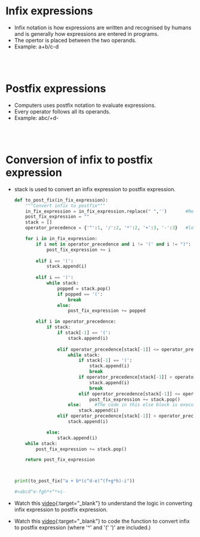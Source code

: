 # Infix expressions

* Infix notation is how expressions are written and recognised by humans and is generally how expressions are entered in programs.
* The opertor is placed between the two operands.
* Example: a+b/c-d

<br>
<br>

# Postfix expressions

* Computers uses postfix notation to evaluate expressions.
* Every operator follows all its operands.
* Example: abc/+d-

<br>
<br>

# Conversion of infix to postfix expression

* stack is used to convert an infix expression to postfix expression.
    ```python
    def to_post_fix(in_fix_expression):
        """Convert infix to postfix"""
        in_fix_expression = in_fix_expression.replace(" ",'')       #Remove all whitespace
        post_fix_expression = ""
        stack = []
        operator_precedence = {'^':1, '/':2, '*':2, '+':3, '-':3}   #lower the 'value' higher the priority for the 'key'

        for i in in_fix_expression:
            if i not in operator_precedence and i != '(' and i != ")":
                post_fix_expression += i
            
            elif i == '(':
                stack.append(i)
            
            elif i == ')':
                while stack:
                    popped = stack.pop()
                    if popped == '(':
                        break
                    else:
                        post_fix_expression += popped

            elif i in operator_precedence:
                if stack:
                    if stack[-1] == '(':
                        stack.append(i)
                    
                    elif operator_precedence[stack[-1]] <= operator_precedence[i]:
                        while stack:
                            if stack[-1] == '(':
                                stack.append(i)
                                break
                            if operator_precedence[stack[-1]] > operator_precedence[i]:
                                stack.append(i)
                                break
                            elif operator_precedence[stack[-1]] <= operator_precedence[i]:
                                post_fix_expression += stack.pop()
                        else:     #The code in this else block is executed only if the while loop terminates without the break statement!
                            stack.append(i)
                    elif operator_precedence[stack[-1]] > operator_precedence[i]:
                        stack.append(i)

                else:
                    stack.append(i)  
        while stack:
            post_fix_expression += stack.pop()

        return post_fix_expression



    print(to_post_fix("a + b*(c^d-e)^(f+g*h)-i"))

    #>abcd^e-fgh*+^*+i-
    ```

* Watch this [video](https://www.youtube.com/watch?v=kKSENzdu7bE&list=PL1XjRDnU2tOjIgT7L1pzc-un9M78SkcWh&index=50 ){:target="_blank"} to understand the logic in converting infix expression to postfix expression.

* Watch this [video](https://www.youtube.com/watch?v=ymG0zxuC__I){:target="_blank"} to code the function to convert infix to postfix expression (where '^' and '(' ')' are included.)

